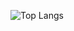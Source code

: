 ![Top Langs](https://github-readme-stats.vercel.app/api/top-langs/?username=marpe11&hide_progress=false)
